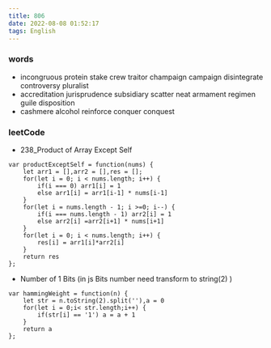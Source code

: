```yaml
---
title: 806
date: 2022-08-08 01:52:17
tags: English
---
```

### words
- incongruous protein stake crew traitor champaign campaign disintegrate controversy pluralist
- accreditation jurisprudence subsidiary scatter neat armament regimen guile disposition
- cashmere alcohol reinforce conquer conquest 
  
### leetCode
- 238_Product of Array Except Self
```
var productExceptSelf = function(nums) {
    let arr1 = [],arr2 = [],res = [];
    for(let i = 0; i < nums.length; i++) {
        if(i === 0) arr1[i] = 1
        else arr1[i] = arr1[i-1] * nums[i-1]
    }
    for(let i = nums.length - 1; i >=0; i--) {
        if(i === nums.length - 1) arr2[i] = 1
        else arr2[i] =arr2[i+1] * nums[i+1]
    }
    for(let i = 0; i < nums.length; i++) {
        res[i] = arr1[i]*arr2[i]
    }
    return res
};
```
- Number of 1 Bits (in js Bits number need transform to string(2) )
```
var hammingWeight = function(n) {
    let str = n.toString(2).split(''),a = 0
    for(let i = 0;i< str.length;i++) {
        if(str[i] == '1') a = a + 1
    }
    return a
};
```
